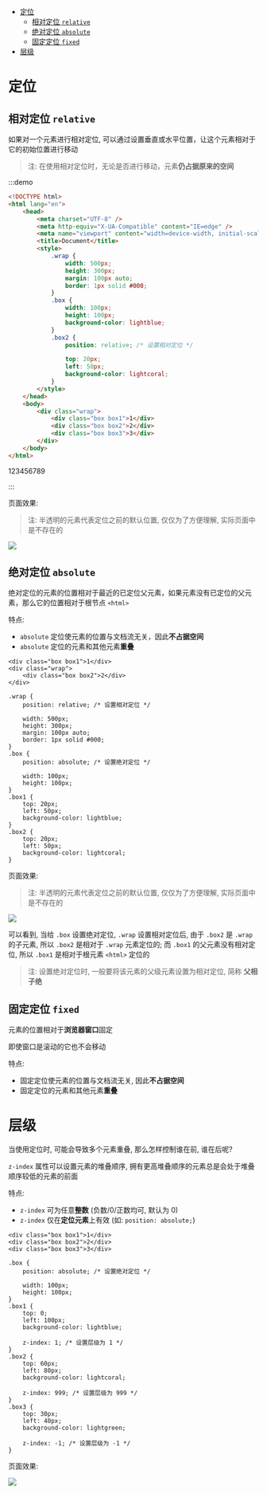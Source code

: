 <!--
 * @Author: shenxh
 * @Date: 2021-12-13 17:09:57
 * @LastEditors: shenxh
 * @LastEditTime: 2021-12-21 15:05:01
 * @Description: CSS 定位与层级
-->

- [定位](#定位)
  - [相对定位 `relative`](#相对定位-relative)
  - [绝对定位 `absolute`](#绝对定位-absolute)
  - [固定定位 `fixed`](#固定定位-fixed)
- [层级](#层级)

# 定位

## 相对定位 `relative`
如果对一个元素进行相对定位, 可以通过设置垂直或水平位置，让这个元素相对于它的初始位置进行移动

> 注: 在使用相对定位时，无论是否进行移动，元素**仍占据原来的空间**

:::demo

```html
<!DOCTYPE html>
<html lang="en">
    <head>
        <meta charset="UTF-8" />
        <meta http-equiv="X-UA-Compatible" content="IE=edge" />
        <meta name="viewport" content="width=device-width, initial-scale=1.0" />
        <title>Document</title>
        <style>
            .wrap {
                width: 500px;
                height: 300px;
                margin: 100px auto;
                border: 1px solid #000;
            }
            .box {
                width: 100px;
                height: 100px;
                background-color: lightblue;
            }
            .box2 {
                position: relative; /* 设置相对定位 */

                top: 20px;
                left: 50px;
                background-color: lightcoral;
            }
        </style>
    </head>
    <body>
        <div class="wrap">
            <div class="box box1">1</div>
            <div class="box box2">2</div>
            <div class="box box3">3</div>
        </div>
    </body>
</html>

```

123456789

:::

页面效果:

> 注: 半透明的元素代表定位之前的默认位置, 仅仅为了方便理解, 实际页面中是不存在的

![](./images/1639558025702.png)

## 绝对定位 `absolute`
绝对定位的元素的位置相对于最近的已定位父元素，如果元素没有已定位的父元素，那么它的位置相对于根节点 `<html>`

特点:
+ `absolute` 定位使元素的位置与文档流无关，因此**不占据空间**
+ `absolute` 定位的元素和其他元素**重叠**

```
<div class="box box1">1</div>
<div class="wrap">
    <div class="box box2">2</div>
</div>
```
```
.wrap {
    position: relative; /* 设置相对定位 */

    width: 500px;
    height: 300px;
    margin: 100px auto;
    border: 1px solid #000;
}
.box {
    position: absolute; /* 设置绝对定位 */

    width: 100px;
    height: 100px;
}
.box1 {
    top: 20px;
    left: 50px;
    background-color: lightblue;
}
.box2 {
    top: 20px;
    left: 50px;
    background-color: lightcoral;
}
```

页面效果:

> 注: 半透明的元素代表定位之前的默认位置, 仅仅为了方便理解, 实际页面中是不存在的

![](./images/1639558047439.png)

可以看到, 当给 `.box` 设置绝对定位, `.wrap` 设置相对定位后, 由于 `.box2` 是 `.wrap` 的子元素, 所以 `.box2` 是相对于 `.wrap` 元素定位的; 而 `.box1` 的父元素没有相对定位, 所以 `.box1`
是相对于根元素 `<html>` 定位的

> 注: 设置绝对定位时, 一般要将该元素的父级元素设置为相对定位, 简称 **父相子绝**

## 固定定位 `fixed`
元素的位置相对于**浏览器窗口**固定

即使窗口是滚动的它也不会移动

特点:
+ 固定定位使元素的位置与文档流无关, 因此**不占据空间**
+ 固定定位的元素和其他元素**重叠**

# 层级
当使用定位时, 可能会导致多个元素重叠, 那么怎样控制谁在前, 谁在后呢?

`z-index` 属性可以设置元素的堆叠顺序,  拥有更高堆叠顺序的元素总是会处于堆叠顺序较低的元素的前面

特点:
+ `z-index` 可为任意**整数** (负数/0/正数均可, 默认为 0)
+ `z-index` 仅在**定位元素**上有效 (如: `position: absolute;`)

```
<div class="box box1">1</div>
<div class="box box2">2</div>
<div class="box box3">3</div>
```
```
.box {
    position: absolute; /* 设置绝对定位 */

    width: 100px;
    height: 100px;
}
.box1 {
    top: 0;
    left: 100px;
    background-color: lightblue;

    z-index: 1; /* 设置层级为 1 */
}
.box2 {
    top: 60px;
    left: 80px;
    background-color: lightcoral;

    z-index: 999; /* 设置层级为 999 */
}
.box3 {
    top: 30px;
    left: 40px;
    background-color: lightgreen;

    z-index: -1; /* 设置层级为 -1 */
}
```

页面效果:

![](./images/1639558068959.png)